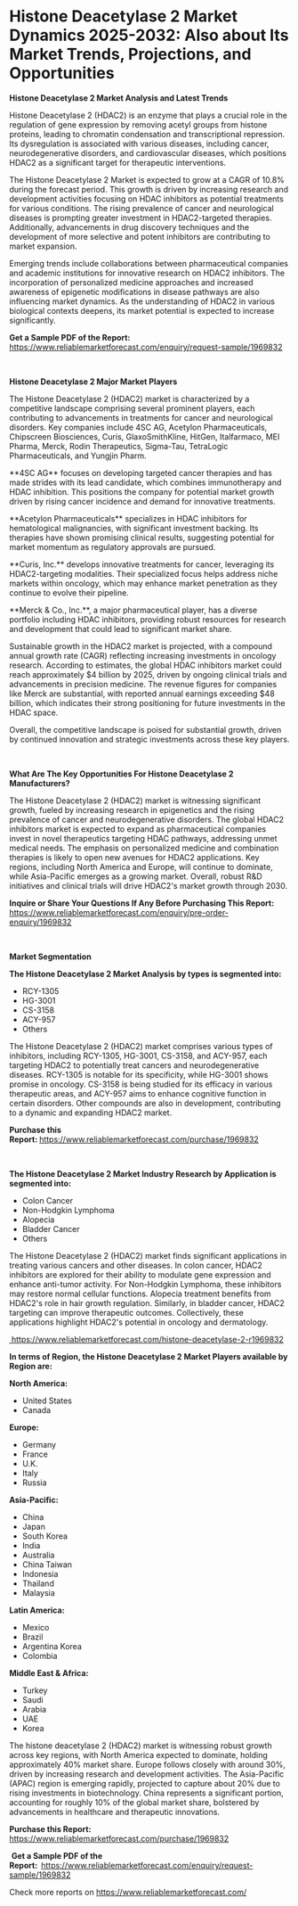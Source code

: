 <p><h1>Histone Deacetylase 2 Market Dynamics 2025-2032: Also about Its Market Trends, Projections, and Opportunities</h1></p><p><strong>Histone Deacetylase 2 Market Analysis and Latest Trends</strong></p>
<p><p>Histone Deacetylase 2 (HDAC2) is an enzyme that plays a crucial role in the regulation of gene expression by removing acetyl groups from histone proteins, leading to chromatin condensation and transcriptional repression. Its dysregulation is associated with various diseases, including cancer, neurodegenerative disorders, and cardiovascular diseases, which positions HDAC2 as a significant target for therapeutic interventions. </p><p>The Histone Deacetylase 2 Market is expected to grow at a CAGR of 10.8% during the forecast period. This growth is driven by increasing research and development activities focusing on HDAC inhibitors as potential treatments for various conditions. The rising prevalence of cancer and neurological diseases is prompting greater investment in HDAC2-targeted therapies. Additionally, advancements in drug discovery techniques and the development of more selective and potent inhibitors are contributing to market expansion.</p><p>Emerging trends include collaborations between pharmaceutical companies and academic institutions for innovative research on HDAC2 inhibitors. The incorporation of personalized medicine approaches and increased awareness of epigenetic modifications in disease pathways are also influencing market dynamics. As the understanding of HDAC2 in various biological contexts deepens, its market potential is expected to increase significantly.</p></p>
<p><strong>Get a Sample PDF of the Report:&nbsp;</strong> <a href="https://www.reliablemarketforecast.com/enquiry/request-sample/1969832?utm_campaign=2288&utm_medium=2&utm_source=Github&utm_content=ia&utm_term=08032025&utm_id=histone-deacetylase-2">https://www.reliablemarketforecast.com/enquiry/request-sample/1969832</a></p>
<p>&nbsp;</p>
<p><strong>Histone Deacetylase 2 Major Market Players</strong></p>
<p><p>The Histone Deacetylase 2 (HDAC2) market is characterized by a competitive landscape comprising several prominent players, each contributing to advancements in treatments for cancer and neurological disorders. Key companies include 4SC AG, Acetylon Pharmaceuticals, Chipscreen Biosciences, Curis, GlaxoSmithKline, HitGen, Italfarmaco, MEI Pharma, Merck, Rodin Therapeutics, Sigma-Tau, TetraLogic Pharmaceuticals, and Yungjin Pharm.</p><p>**4SC AG** focuses on developing targeted cancer therapies and has made strides with its lead candidate, which combines immunotherapy and HDAC inhibition. This positions the company for potential market growth driven by rising cancer incidence and demand for innovative treatments.</p><p>**Acetylon Pharmaceuticals** specializes in HDAC inhibitors for hematological malignancies, with significant investment backing. Its therapies have shown promising clinical results, suggesting potential for market momentum as regulatory approvals are pursued.</p><p>**Curis, Inc.** develops innovative treatments for cancer, leveraging its HDAC2-targeting modalities. Their specialized focus helps address niche markets within oncology, which may enhance market penetration as they continue to evolve their pipeline.</p><p>**Merck & Co., Inc.**, a major pharmaceutical player, has a diverse portfolio including HDAC inhibitors, providing robust resources for research and development that could lead to significant market share.</p><p>Sustainable growth in the HDAC2 market is projected, with a compound annual growth rate (CAGR) reflecting increasing investments in oncology research. According to estimates, the global HDAC inhibitors market could reach approximately $4 billion by 2025, driven by ongoing clinical trials and advancements in precision medicine. The revenue figures for companies like Merck are substantial, with reported annual earnings exceeding $48 billion, which indicates their strong positioning for future investments in the HDAC space.</p><p>Overall, the competitive landscape is poised for substantial growth, driven by continued innovation and strategic investments across these key players.</p></p>
<p>&nbsp;</p>
<p><strong>What Are The Key Opportunities For Histone Deacetylase 2 Manufacturers?</strong></p>
<p><p>The Histone Deacetylase 2 (HDAC2) market is witnessing significant growth, fueled by increasing research in epigenetics and the rising prevalence of cancer and neurodegenerative disorders. The global HDAC2 inhibitors market is expected to expand as pharmaceutical companies invest in novel therapeutics targeting HDAC pathways, addressing unmet medical needs. The emphasis on personalized medicine and combination therapies is likely to open new avenues for HDAC2 applications. Key regions, including North America and Europe, will continue to dominate, while Asia-Pacific emerges as a growing market. Overall, robust R&D initiatives and clinical trials will drive HDAC2's market growth through 2030.</p></p>
<p><strong>Inquire or Share Your Questions If Any Before Purchasing This Report:</strong> <a href="https://www.reliablemarketforecast.com/enquiry/pre-order-enquiry/1969832?utm_campaign=2288&utm_medium=2&utm_source=Github&utm_content=ia&utm_term=08032025&utm_id=histone-deacetylase-2">https://www.reliablemarketforecast.com/enquiry/pre-order-enquiry/1969832</a></p>
<p>&nbsp;</p>
<p><strong>Market Segmentation</strong></p>
<p><strong>The Histone Deacetylase 2 Market Analysis by types is segmented into:</strong></p>
<p><ul><li>RCY-1305</li><li>HG-3001</li><li>CS-3158</li><li>ACY-957</li><li>Others</li></ul></p>
<p><p>The Histone Deacetylase 2 (HDAC2) market comprises various types of inhibitors, including RCY-1305, HG-3001, CS-3158, and ACY-957, each targeting HDAC2 to potentially treat cancers and neurodegenerative diseases. RCY-1305 is notable for its specificity, while HG-3001 shows promise in oncology. CS-3158 is being studied for its efficacy in various therapeutic areas, and ACY-957 aims to enhance cognitive function in certain disorders. Other compounds are also in development, contributing to a dynamic and expanding HDAC2 market.</p></p>
<p><strong>Purchase this Report:&nbsp;</strong><a href="https://www.reliablemarketforecast.com/purchase/1969832?utm_campaign=2288&utm_medium=2&utm_source=Github&utm_content=ia&utm_term=08032025&utm_id=histone-deacetylase-2">https://www.reliablemarketforecast.com/purchase/1969832</a></p>
<p>&nbsp;</p>
<p><strong>The Histone Deacetylase 2 Market Industry Research by Application is segmented into:</strong></p>
<p><ul><li>Colon Cancer</li><li>Non-Hodgkin Lymphoma</li><li>Alopecia</li><li>Bladder Cancer</li><li>Others</li></ul></p>
<p><p>The Histone Deacetylase 2 (HDAC2) market finds significant applications in treating various cancers and other diseases. In colon cancer, HDAC2 inhibitors are explored for their ability to modulate gene expression and enhance anti-tumor activity. For Non-Hodgkin Lymphoma, these inhibitors may restore normal cellular functions. Alopecia treatment benefits from HDAC2's role in hair growth regulation. Similarly, in bladder cancer, HDAC2 targeting can improve therapeutic outcomes. Collectively, these applications highlight HDAC2's potential in oncology and dermatology.</p></p>
<p><a href="https://www.reliablemarketforecast.com/histone-deacetylase-2-r1969832?utm_campaign=2288&utm_medium=2&utm_source=Github&utm_content=ia&utm_term=08032025&utm_id=histone-deacetylase-2">&nbsp;https://www.reliablemarketforecast.com/histone-deacetylase-2-r1969832</a></p>
<p><strong>In terms of Region, the Histone Deacetylase 2 Market Players available by Region are:</strong></p>
<p>
    <p> <strong> North America: </strong>
        <ul>
            <li>United States</li>
            <li>Canada</li>
        </ul>
        </p> 
    <p> <strong> Europe: </strong>
        <ul>
            <li>Germany</li>
            <li>France</li>
            <li>U.K.</li>
            <li>Italy</li>
            <li>Russia</li>
        </ul>
        </p> 
    <p> <strong> Asia-Pacific: </strong>
        <ul>
            <li>China</li>
            <li>Japan</li>
            <li>South Korea</li>
            <li>India</li>
            <li>Australia</li>
            <li>China Taiwan</li>
            <li>Indonesia</li>
            <li>Thailand</li>
            <li>Malaysia</li>
        </ul>
        </p> 
    <p> <strong> Latin America: </strong>
        <ul>
            <li>Mexico</li>
            <li>Brazil</li>
            <li>Argentina Korea</li>
            <li>Colombia</li>
        </ul>
        </p> 
    <p> <strong> Middle East & Africa: </strong>
        <ul>
            <li>Turkey</li>
            <li>Saudi</li>
            <li>Arabia</li>
            <li>UAE</li>
            <li>Korea</li>
        </ul>
    </p>
    </p>
<p><p>The histone deacetylase 2 (HDAC2) market is witnessing robust growth across key regions, with North America expected to dominate, holding approximately 40% market share. Europe follows closely with around 30%, driven by increasing research and development activities. The Asia-Pacific (APAC) region is emerging rapidly, projected to capture about 20% due to rising investments in biotechnology. China represents a significant portion, accounting for roughly 10% of the global market share, bolstered by advancements in healthcare and therapeutic innovations.</p></p>
<p><strong>Purchase this Report: </strong><a href="https://www.reliablemarketforecast.com/purchase/1969832?utm_campaign=2288&utm_medium=2&utm_source=Github&utm_content=ia&utm_term=08032025&utm_id=histone-deacetylase-2">https://www.reliablemarketforecast.com/purchase/1969832</a></p>
<p>&nbsp;<strong>Get a Sample PDF of the Report:&nbsp;&nbsp;</strong><a href="https://www.reliablemarketforecast.com/enquiry/request-sample/1969832?utm_campaign=2288&utm_medium=2&utm_source=Github&utm_content=ia&utm_term=08032025&utm_id=histone-deacetylase-2">https://www.reliablemarketforecast.com/enquiry/request-sample/1969832</a></p>
<p><strong></strong></p>
<p>Check more reports on <a href="https://www.reliablemarketforecast.com/?utm_campaign=2288&utm_medium=2&utm_source=Github&utm_content=ia&utm_term=08032025&utm_id=histone-deacetylase-2">https://www.reliablemarketforecast.com/</a></p>